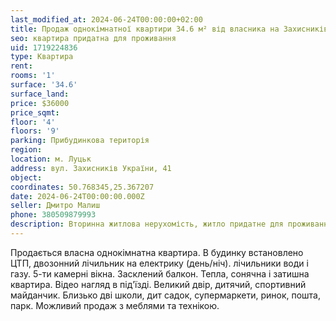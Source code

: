 ```yaml
---
last_modified_at: 2024-06-24T00:00:00+02:00
title: Продаж однокімнатної квартири 34.6 м² від власника на Захисників України
seo: квартира придатна для проживання
uid: 1719224836
type: Квартира
rent:
rooms: '1'
surface: '34.6'
surface_land:
price: $36000
price_sqmt:
floor: '4'
floors: '9'
parking: Прибудинкова територія
region:
location: м. Луцьк
address: вул. Захисників України, 41
object:
coordinates: 50.768345,25.367207
date: 2024-06-24T00:00:00.000Z
seller: Дмитро Малиш
phone: 380509879993
description: Вторинна житлова нерухомість, житло придатне для проживання
---
```


Продається власна однокімнатна квартира. В будинку встановлено ЦТП, двозонний лічильник на електрику (день/ніч). лічильники води і газу. 5-ти камерні вікна. Засклений балкон. Тепла, сонячна і затишна квартира. Відео нагляд в під'їзді. Великий двір, дитячий, спортивний майданчик. Близько дві школи, дит садок, супермаркети, ринок, пошта, парк. Можливий продаж з меблями та технікою.
